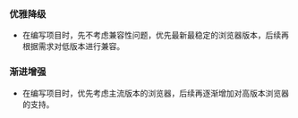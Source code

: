 ### 优雅降级
- 在编写项目时，先不考虑兼容性问题，优先最新最稳定的浏览器版本，后续再根据需求对低版本进行兼容。

### 渐进增强
- 在编写项目时，优先考虑主流版本的浏览器，后续再逐渐增加对高版本浏览器的支持。
